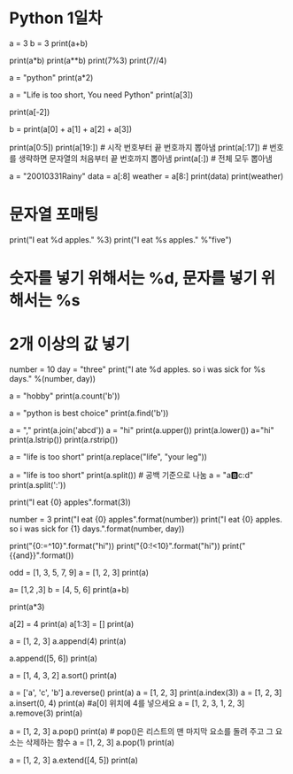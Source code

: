 # Python 1일차
a = 3
b = 3
print(a+b)

print(a*b)
print(a**b)
print(7%3)
print(7//4)

a = "python"
print(a*2)

a = "Life is too short, You need Python"
print(a[3])

print(a[-2])

b = print(a[0] + a[1] + a[2] + a[3])

print(a[0:5])
print(a[19:]) # 시작 번호부터 끝 번호까지 뽑아냄
print(a[:17]) # 번호를 생략하면 문자열의 처음부터 끝 번호까지 뽑아냄
print(a[:]) # 전체 모두 뽑아냄

a = "20010331Rainy"
data = a[:8]
weather = a[8:]
print(data)
print(weather)

# 문자열 포매팅
print("I eat %d apples." %3)
print("I eat %s apples." %"five")

# 숫자를 넣기 위해서는 %d, 문자를 넣기 위해서는 %s

# 2개 이상의 값 넣기
number = 10
day = "three"
print("I ate %d apples. so i was sick for %s days." %(number, day))


a = "hobby"
print(a.count('b'))

a = "python is best choice"
print(a.find('b'))

a = ","
print(a.join('abcd'))
a = "hi"
print(a.upper())
print(a.lower())
a="hi"
print(a.lstrip())
print(a.rstrip())

a = "life is too short"
print(a.replace("life", "your leg"))

a = "life is too short"
print(a.split()) # 공백 기준으로 나눔
a = "a:b:c:d"
print(a.split(':'))

print("I eat {0} apples".format(3))

number = 3
print("I eat {0} apples".format(number))
print("I eat {0} apples. so i was sick for {1} days.".format(number, day))

print("{0:=^10}".format("hi"))
print("{0:!<10}".format("hi"))
print("{{and}}".format())

odd = [1, 3, 5, 7, 9]
a = [1, 2, 3]
print(a)

a= [1,2 ,3]
b = [4, 5, 6]
print(a+b)

print(a*3)

a[2] = 4
print(a)
a[1:3] = []
print(a)

a = [1, 2, 3]
a.append(4)
print(a)

a.append([5, 6])
print(a)

a = [1, 4, 3, 2]
a.sort()
print(a)

a = ['a', 'c', 'b']
a.reverse()
print(a)
a = [1, 2, 3]
print(a.index(3))
a = [1, 2, 3]
a.insert(0, 4)
print(a) #a[0] 위치에 4를 넣으세요
a = [1, 2, 3, 1, 2, 3]
a.remove(3)
print(a)

a = [1, 2, 3]
a.pop()
print(a) # pop()은 리스트의 맨 마지막 요소를 돌려 주고 그 요소는 삭제하는 함수
a = [1, 2, 3]
a.pop(1)
print(a)

a = [1, 2, 3]
a.extend([4, 5])
print(a)
